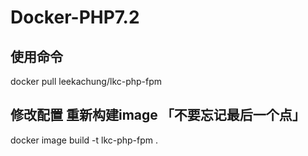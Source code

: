 # Docker-PHP7.2

## 使用命令
  docker pull leekachung/lkc-php-fpm
  
## 修改配置 重新构建image 「不要忘记最后一个点」
  docker image build -t lkc-php-fpm .
